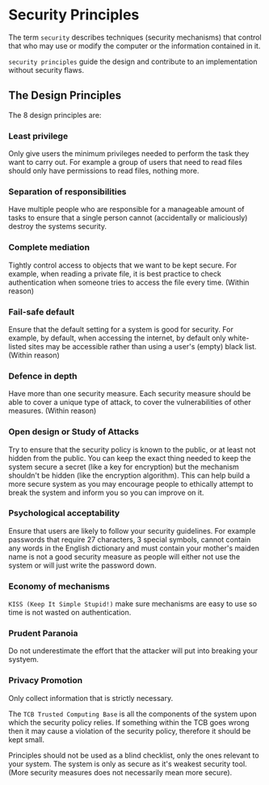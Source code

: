 # Security Principles

The term `security` describes techniques (security mechanisms) that control that who may use or modify the computer or the information contained in it.

`security principles` guide the design and contribute to an implementation without security flaws.

## The Design Principles

The 8 design principles are:

### Least privilege
Only give users the minimum privileges needed to perform the task they want to carry out. For example a group of users that need to read files should only have permissions to read files, nothing more.
### Separation of responsibilities
Have multiple people who are responsible for a manageable amount of tasks to ensure that a single person cannot (accidentally or maliciously) destroy the systems security.
### Complete mediation
Tightly control access to objects that we want to be kept secure. For example, when reading a private file, it is best practice to check authentication when someone tries to access the file every time. (Within reason)
### Fail-safe default
Ensure that the default setting for a system is good for security. For example, by default, when accessing the internet, by default only white-listed sites may be accessible rather than using a user's (empty) black list. (Within reason)
### Defence in depth
Have more than one security measure. Each security measure should be able to cover a unique type of attack, to cover the vulnerabilities of other measures. (Within reason)
### Open design or Study of Attacks  
Try to ensure that the security policy is known to the public, or at least not hidden from the public. You can keep the exact thing needed to keep the system secure a secret (like a key for encryption) but the mechanism shouldn't be hidden (like the encryption algorithm). This can help build a more secure system as you may encourage people to ethically attempt to break the system and inform you so you can improve on it.
### Psychological acceptability
Ensure that users are likely to follow your security guidelines. For example passwords that require 27 characters, 3 special symbols, cannot contain any words in the English dictionary and must contain your mother's maiden name is not a good security measure as people will either not use the system or will just write the password down.
### Economy of mechanisms
`KISS (Keep It Simple Stupid!)` make sure mechanisms are easy to use so time is not wasted on authentication. 
### Prudent Paranoia
Do not underestimate the effort that the attacker will put into breaking your systyem.
### Privacy Promotion
Only collect information that is strictly necessary. 

The `TCB Trusted Computing Base` is all the components of the system upon which the security policy relies. If something within the TCB goes wrong then it may cause a violation of the security policy, therefore it should be kept small.

Principles should not be used as a blind checklist, only the ones relevant to your system. The system is only as secure as it's weakest security tool. (More security measures does not necessarily mean more secure).



